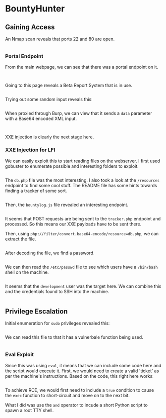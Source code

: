 # BountyHunter

## Gaining Access

An Nmap scan reveals that ports 22 and 80 are open.&#x20;

<figure><img src="../../../.gitbook/assets/image (204).png" alt=""><figcaption></figcaption></figure>

### Portal Endpoint

From the main webpage, we can see that there was a portal endpoint on it.

<figure><img src="../../../.gitbook/assets/image (202).png" alt=""><figcaption></figcaption></figure>

<figure><img src="../../../.gitbook/assets/image (8) (1) (3) (1).png" alt=""><figcaption></figcaption></figure>

Going to this page reveals a Beta Report System that is in use.

<figure><img src="../../../.gitbook/assets/image (176) (2).png" alt=""><figcaption></figcaption></figure>

Trying out some random input reveals this:

<figure><img src="../../../.gitbook/assets/image (169).png" alt=""><figcaption></figcaption></figure>

When proxied through Burp, we can view that it sends a `data` parameter with a Base64 encoded XML input.

<figure><img src="../../../.gitbook/assets/image (198).png" alt=""><figcaption></figcaption></figure>

<figure><img src="../../../.gitbook/assets/image (164) (2) (1).png" alt=""><figcaption></figcaption></figure>

XXE injection is clearly the next stage here.

### XXE Injection for LFI

We can easily exploit this to start reading files on the webserver. I first used gobuster to enumerate possible and interesting folders to exploit.

<figure><img src="../../../.gitbook/assets/image (10) (2) (4).png" alt=""><figcaption></figcaption></figure>

The `db.php` file was the most interesting. I also took a look at the `/resources` endpoint to find some cool stuff. The README file has some hints towards finding a tracker of some sort.

<figure><img src="../../../.gitbook/assets/image (167).png" alt=""><figcaption></figcaption></figure>

Then, the `bountylog.js` file revealed an interesting endpoint.

<figure><img src="../../../.gitbook/assets/image (205).png" alt=""><figcaption></figcaption></figure>

It seems that POST requests are being sent to the `tracker.php` endpoint and processed. So this means our XXE payloads have to be sent there.

Then, using `php://filter/convert.base64-encode/resource=db.php`, we can extract the file.

<figure><img src="../../../.gitbook/assets/image (195).png" alt=""><figcaption></figcaption></figure>

After decoding the file, we find a password.

<figure><img src="../../../.gitbook/assets/image (191).png" alt=""><figcaption></figcaption></figure>

We can then read the `/etc/passwd` file to see which users have a `/bin/bash` shell on the machine.

<figure><img src="../../../.gitbook/assets/image (6) (8).png" alt=""><figcaption></figcaption></figure>

It seems that the `development` user was the target here. We can combine this and the credentials found to SSH into the machine.

<figure><img src="../../../.gitbook/assets/image (194).png" alt=""><figcaption></figcaption></figure>

## Privilege Escalation

Initial enumeration for `sudo` privileges revealed this:

<figure><img src="../../../.gitbook/assets/image (193).png" alt=""><figcaption></figcaption></figure>

We can read this file to that it has a vulnerbale function being used.

<figure><img src="../../../.gitbook/assets/image (179).png" alt=""><figcaption></figcaption></figure>

### Eval Exploit

Since this was using `eval`, it means that we can include some code here and the script would execute it. First, we would need to create a valid 'ticket' as per the machine's instructions. Based on the code, this right here works:

<figure><img src="../../../.gitbook/assets/image (206).png" alt=""><figcaption></figcaption></figure>

To achieve RCE, we would first need to include a `true` condition to cause the `exec` function to short-circuit and move on to the next bit.

What I did was use the `and` operator to incude a short Python script to spawn a root TTY shell.

<figure><img src="../../../.gitbook/assets/image (197).png" alt=""><figcaption></figcaption></figure>

<figure><img src="../../../.gitbook/assets/image (7) (5) (1).png" alt=""><figcaption></figcaption></figure>
